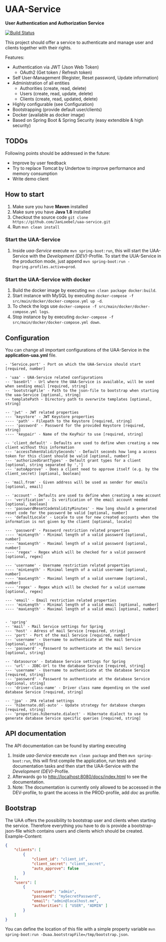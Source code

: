 # UAA-Service
**User Authentication and Authorization Service**

[![Build Status](https://travis-ci.org/JanLoebel/uaa-service.svg?branch=master)](https://travis-ci.org/JanLoebel/uaa-service)

This project should offer a service to authenticate and manage user and clients together with their rights. 

Features:
 - Authentication via JWT (Json Web Token)
 	- OAuth2 (Get token / Refresh token)
 - Self User-Management (Register, Reset password, Update information)
 - Administration of all entities
 	- Authorities (create, read, delete)
	- Users (create, read, update, delete) 
	- Clients (create, read, updated, delete)
 - Highly configurable (see Configuration)
 - Bootstrapping (provide default user/clients)
 - Docker (available as docker image)
 - Based on Spring Boot & Spring Security (easy extendible & high security)

## TODOs
Following points should be addressed in the future:
 - Improve by user feedback
 - Try to replace Tomcat by Undertow to improve performance and memory consumption
 - Write demo client

## How to start

1. Make sure you have **Maven** installed
1. Make sure you have **Java 1.8** installed
1. Checkout the source code `git clone https://github.com/JanLoebel/uaa-service.git`
1. Run `mvn clean install`

### Start the UAA-Service

1. Inside _uaa-Service_ execute `mvn spring-boot:run`, this will start the UAA-Service with the _Development (DEV)_-Profile.
To start the UUA-Service in the production mode, just append `mvn spring-boot:run -Dspring.profiles.active=prod`.

### Start the UAA-Service with docker

1. Build the docker image by executing `mvn clean package docker:build`.
1. Start instance with MySQL by executing `docker-compose -f src/main/docker/docker-compose.yml up -d`.
1. To check the logs use `docker-compose -f src/main/docker/docker-compose.yml logs`.
1. Stop instance by by executing `docker-compose -f src/main/docker/docker-compose.yml down`.

## Configuration
You can change all important configurations of the UAA-Service in the **application-uaa.yml** file.
```
- 'Service.port' - Port on which the UAA-Service should start [required, number]

- 'uaa' - UAA-Service related configurations
-- 'baseUrl' - Url where the UAA-Service is available, will be used when sending email [required, string]
-- 'bootstrapFile' - Path to the json-file to bootstrap when starting the uaa-Service [optional, string]
-- templatePath - Directory path to overwrite templates [optional, string]

-- 'jwt' - JWT related properties
--- 'keystore' - JWT Keystore properties
---- 'path' - Filepath to the Keystore [required, string]
---- 'password' - Password for the provided Keystore [required, string]
---- 'keypair' - Name of the KeyPair to use [required, string]

-- 'client_default' - Defaults are used to define when creating a new client without this information
--- 'accessTokenValiditySeconds' - Default seconds how long a access token for this client should be valid [optional, number]
--- 'authorizedGrantTypes' - Default grant types for a client [optional, string separated by ',']
--- 'autoApprove' - Does a client need to approve itself (e.g. by the client_secret) [optional, boolean]

-- 'mail.from' - Given address will be used as sender for emails [optional, email]

-- 'account' - Defaults are used to define when creating a new account
--- 'verification' - Is verification of the email account needed [optional, boolean]
--- 'passwordResetCodeValidityMinutes' - How long should a generated reset code for the password be valid [optional, number]
--- 'defaultLocale' - Locale to use for new created accounts when the information is not given by the client [optional, locale]

--- 'password' - Password restriction related properties
---- 'minLength' - Minimal length of a valid password [optional, number]
---- 'maxLength' - Maximal length of a valid password [optional, number]
---- 'regex' - Regex which will be checked for a valid password [optional, regex]

--- 'username' - Username restriction related properties
---- 'minLength' - Minimal length of a valid username [optional, number]
---- 'maxLength' - Maximal length of a valid username [optional, number]
---- 'regex' - Regex which will be checked for a valid username [optional, regex]

--- 'email' - Email restriction related properties
---- 'minLength' - Minimal length of a valid email [optional, number]
---- 'maxLength' - Maximal length of a valid email [optional, number]


- 'spring'
-- 'mail' - Mail Service settings for Spring
--- 'host' - Adress of mail Service [required, string]
--- 'port' - Port of the mail Service [required, number]
--- 'username' - Username to authenticate at the mail Service [optional, string]
--- 'password' - Password to authenticate at the mail Service [optional, string]

-- 'datasource' - Database Service settings for Spring
--- 'url' - JDBC-Url to the database Service [required, string]
--- 'username' - Username to authenticate at the database Service [required, string]
--- 'password' - Password to authenticate at the database Service [optional, string]
--- 'driver-class-name' - Driver class name depending on the used database Service [required, string]

-- 'jpa' - JPA related settings
--- 'hibernate.ddl-auto' - Update strategy for database changes [required, string]
--- 'properties.hibernate.dialect' - Hibernate dialect to use to generate database Service specific queries [required, string]
```

## API documentation
The API documentation can be found by starting executing 

1. Inside _uaa-Service_ execute `mvn clean package` and then `mvn spring-boot:run`, this will first compile the application, run tests and documentation tasks and then start the UAA-Service with the _Development (DEV)_-Profile.
1. Afterwards go to [http://localhost:8080/docs/index.html](http://localhost:8080/docs/index.html) to see the documentation.
1. Note: The documentation is currently only allowed to be accessed in the DEV-profile, to grant the access in the PROD-profile, add _doc_ as profile.


## Bootstrap
The UAA offers the possibility to bootstrap user and clients when starting the service. Therefore everything you have to do is provide a bootstrap-json-file which contains users and clients which should be created. Example-Content:
```json
{
	"clients": [
		{
			"client_id": "client_id",
			"client_secret": "client_secret",
			"auto_approve": false
		}
	],
	"users": [
		{
			"username": "admin",
			"password": "mySecretPassword",
			"email": "admin@localhost.me",
			"authorities": [ "USER", "ADMIN" ]
		}
	]
}
```

You can define the location of this file with a simple property variable `mvn spring-boot:run -Duaa.bootstrapFile=/tmp/bootstrap.json`.
